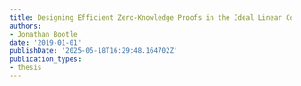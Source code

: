 ```yaml
---
title: Designing Efficient Zero-Knowledge Proofs in the Ideal Linear Commitment Model
authors:
- Jonathan Bootle
date: '2019-01-01'
publishDate: '2025-05-18T16:29:48.164702Z'
publication_types:
- thesis
---
```

